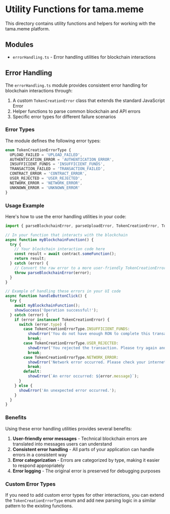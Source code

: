 # Utility Functions for tama.meme

This directory contains utility functions and helpers for working with the tama.meme platform.

## Modules

- `errorHandling.ts` - Error handling utilities for blockchain interactions

## Error Handling

The `errorHandling.ts` module provides consistent error handling for blockchain interactions through:

1. A custom `TokenCreationError` class that extends the standard JavaScript Error
2. Helper functions to parse common blockchain and API errors
3. Specific error types for different failure scenarios

### Error Types

The module defines the following error types:

```typescript
enum TokenCreationErrorType {
  UPLOAD_FAILED = 'UPLOAD_FAILED',
  AUTHENTICATION_ERROR = 'AUTHENTICATION_ERROR',
  INSUFFICIENT_FUNDS = 'INSUFFICIENT_FUNDS',
  TRANSACTION_FAILED = 'TRANSACTION_FAILED',
  CONTRACT_ERROR = 'CONTRACT_ERROR',
  USER_REJECTED = 'USER_REJECTED',
  NETWORK_ERROR = 'NETWORK_ERROR',
  UNKNOWN_ERROR = 'UNKNOWN_ERROR'
}
```

### Usage Example

Here's how to use the error handling utilities in your code:

```typescript
import { parseBlockchainError, parseUploadError, TokenCreationError, TokenCreationErrorType } from './errorHandling';

// In your function that interacts with the blockchain
async function myBlockchainFunction() {
  try {
    // Your blockchain interaction code here
    const result = await contract.someFunction();
    return result;
  } catch (error) {
    // Convert the raw error to a more user-friendly TokenCreationError
    throw parseBlockchainError(error);
  }
}

// Example of handling these errors in your UI code
async function handleButtonClick() {
  try {
    await myBlockchainFunction();
    showSuccess('Operation successful!');
  } catch (error) {
    if (error instanceof TokenCreationError) {
      switch (error.type) {
        case TokenCreationErrorType.INSUFFICIENT_FUNDS:
          showError('You do not have enough RON to complete this transaction.');
          break;
        case TokenCreationErrorType.USER_REJECTED:
          showError('You rejected the transaction. Please try again and approve it in your wallet.');
          break;
        case TokenCreationErrorType.NETWORK_ERROR:
          showError('Network error occurred. Please check your internet connection and try again.');
          break;
        default:
          showError(`An error occurred: ${error.message}`);
      }
    } else {
      showError('An unexpected error occurred.');
    }
  }
}
```

### Benefits

Using these error handling utilities provides several benefits:

1. **User-friendly error messages** - Technical blockchain errors are translated into messages users can understand
2. **Consistent error handling** - All parts of your application can handle errors in a consistent way
3. **Error categorization** - Errors are categorized by type, making it easier to respond appropriately
4. **Error logging** - The original error is preserved for debugging purposes

### Custom Error Types

If you need to add custom error types for other interactions, you can extend the `TokenCreationErrorType` enum and add new parsing logic in a similar pattern to the existing functions. 